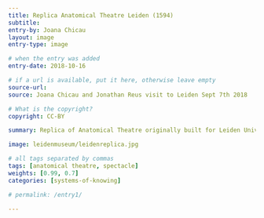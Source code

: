 ```yaml
---
title: Replica Anatomical Theatre Leiden (1594)
subtitle:
entry-by: Joana Chicau
layout: image
entry-type: image

# when the entry was added
entry-date: 2018-10-16

# if a url is available, put it here, otherwise leave empty
source-url:
source: Joana Chicau and Jonathan Reus visit to Leiden Sept 7th 2018

# What is the copyright?
copyright: CC-BY

summary: Replica of Anatomical Theatre originally built for Leiden University in 1594 currently at Boerhaave Museum.

image: leidenmuseum/leidenreplica.jpg

# all tags separated by commas
tags: [anatomical theatre, spectacle]
weights: [0.99, 0.7]
categories: [systems-of-knowing]

# permalink: /entry1/

---
```

